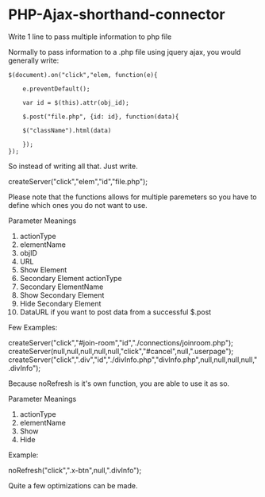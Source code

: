 # PHP-Ajax-shorthand-connector
Write 1 line to pass multiple information to php file

Normally to pass information to a .php file using jquery ajax, you would generally write:

    $(document).on("click","elem, function(e){

        e.preventDefault();

        var id = $(this).attr(obj_id);

        $.post("file.php", {id: id}, function(data){
            
        $("className").html(data)
                
        });
    });

            
So instead of writing all that.
Just write.

createServer("click","elem","id","file.php");

Please note that the functions allows for multiple paremeters so you have to define which ones you do not
want to use.

Parameter Meanings
1. actionType 
2. elementName
3. objID
4. URL 
5. Show Element
6. Secondary Element actionType
7. Secondary ElementName 
8. Show Secondary Element
9. Hide Secondary Element
10. DataURL if you want to post data from a successful $.post

Few Examples:

createServer("click","#join-room","id","./connections/joinroom.php");
createServer(null,null,null,null,null,"click","#cancel",null,".userpage");
createServer("click",".div","id","./divInfo.php","divInfo.php",null,null,null,null,".divInfo");

Because noRefresh is it's own function, you are able to use it as so.

Parameter Meanings
1. actionType 
2. elementName
3. Show
4. Hide 

Example:

noRefresh("click",".x-btn",null,".divInfo");

Quite a few optimizations can be made.

